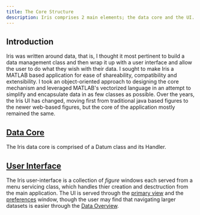 ```yaml
---
title: The Core Structure
description: Iris comprises 2 main elements; the data core and the UI.
---
```


## Introduction
Iris was written around data, that is, I thought it most pertinent to
build a data management class and then wrap it up with a user interface and
allow the user to do what they wish with their data. I sought to make Iris a
MATLAB based application for ease of shareability, compatibility and
extensibility. I took an object-oriented approach to designing the core
mechanism and leveraged MATLAB's vectorized language in an attempt to simplify
and encapsulate data in as few classes as possible. Over the years, the Iris UI
has changed, moving first from traditional java based figures to the newer
web-based figures, but the core of the application mostly remained the same.

## [Data Core](data-core.md)
The Iris data core is comprised of a Datum class and its Handler.

## [User Interface](user-interface.md)
The Iris user-interface is a collection of *figure* windows each served from a
menu servicing class, which handles thier creation and desctruction from the
main application. The UI is served through the [primary view](../basicusage/README.md) and the
[preferences](../basicusage/preferences.md) window, though the user may find that 
navigating larger datasets is easier through the [Data Overview](../basicusage/navigation.md).